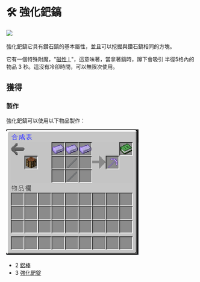 # 🛠 強化鈀鎬

![](https://camo.githubusercontent.com/f46f84a8e513af58c496b88dca8252b1602d06c4378a0e9b472b21a65a019aaa/68747470733a2f2f692e696d6775722e636f6d2f6f63485a7146582e676966)

強化鈀鎬它具有鑽石鎬的基本屬性，並且可以挖掘與鑽石鎬相同的方塊。

它有一個特殊附魔，"[磁性 I ](../te-shu-fu-mo/magnetic.md)"，這意味著，當拿著鎬時，蹲下會吸引 半徑5格內的物品 3 秒。這沒有冷卻時間，可以無限次使用。

## 獲得

### 製作

強化鈀鎬可以使用以下物品製作：

![](<../.gitbook/assets/image (88).png>)

* 2 [鋁棒](aluminium-rod.md)
* 3 [強化鈀錠](reinforced-palladium-ingot.md)
